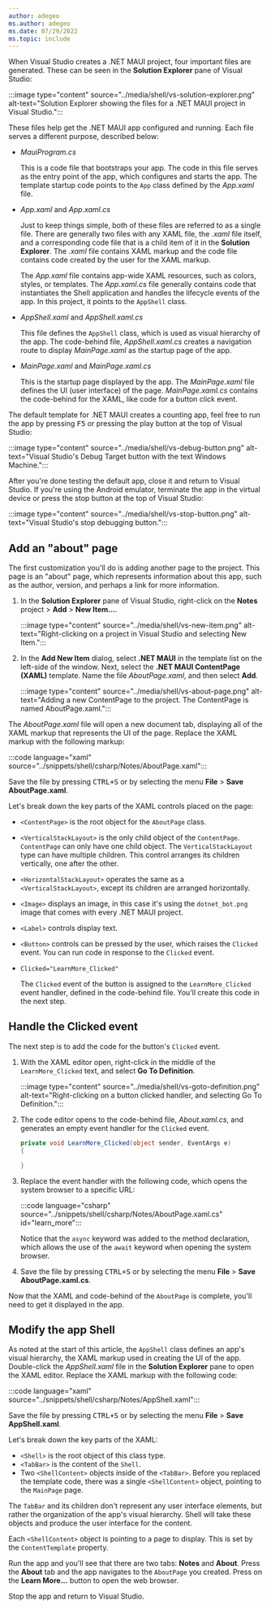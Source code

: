 ```yaml
---
author: adegeo
ms.author: adegeo
ms.date: 07/29/2022
ms.topic: include
---
```


When Visual Studio creates a .NET MAUI project, four important files are generated. These can be seen in the **Solution Explorer** pane of Visual Studio:

:::image type="content" source="../media/shell/vs-solution-explorer.png" alt-text="Solution Explorer showing the files for a .NET MAUI project in Visual Studio.":::

These files help get the .NET MAUI app configured and running. Each file serves a different purpose, described below:

- _MauiProgram.cs_

  This is a code file that bootstraps your app. The code in this file serves as the entry point of the app, which configures and starts the app. The template startup code points to the `App` class defined by the _App.xaml_ file.

- _App.xaml_ and _App.xaml.cs_

  Just to keep things simple, both of these files are referred to as a single file. There are generally two files with any XAML file, the _.xaml_ file itself, and a corresponding code file that is a child item of it in the **Solution Explorer**. The _.xaml_ file contains XAML markup and the code file contains code created by the user for the XAML markup.

  The _App.xaml_ file contains app-wide XAML resources, such as colors, styles, or templates. The _App.xaml.cs_ file generally contains code that instantiates the Shell application and handles the lifecycle events of the app. In this project, it points to the `AppShell` class.

- _AppShell.xaml_ and _AppShell.xaml.cs_

  This file defines the `AppShell` class, which is used as visual hierarchy of the app. The code-behind file, _AppShell.xaml.cs_ creates a navigation route to display _MainPage.xaml_ as the startup page of the app.

- _MainPage.xaml_ and _MainPage.xaml.cs_

  This is the startup page displayed by the app. The _MainPage.xaml_ file defines the UI (user interface) of the page. _MainPage.xaml.cs_ contains the code-behind for the XAML, like code for a button click event.

The default template for .NET MAUI creates a counting app, feel free to run the app by pressing <kbd>F5</kbd> or pressing the play button at the top of Visual Studio:

:::image type="content" source="../media/shell/vs-debug-button.png" alt-text="Visual Studio's Debug Target button with the text Windows Machine.":::

After you're done testing the default app, close it and return to Visual Studio. If you're using the Android emulator, terminate the app in the virtual device or press the stop button at the top of Visual Studio:

:::image type="content" source="../media/shell/vs-stop-button.png" alt-text="Visual Studio's stop debugging button.":::

## Add an "about" page

The first customization you'll do is adding another page to the project. This page is an "about" page, which represents information about this app, such as the author, version, and perhaps a link for more information.

01. In the **Solution Explorer** pane of Visual Studio, right-click on the **Notes** project > **Add** > **New Item...**.

    :::image type="content" source="../media/shell/vs-new-item.png" alt-text="Right-clicking on a project in Visual Studio and selecting New Item.":::

01. In the **Add New Item** dialog, select **.NET MAUI** in the template list on the left-side of the window. Next, select the **.NET MAUI ContentPage (XAML)** template. Name the file _AboutPage.xaml_, and then select **Add**.

    :::image type="content" source="../media/shell/vs-about-page.png" alt-text="Adding a new ContentPage to the project. The ContentPage is named AboutPage.xaml.":::

The _AboutPage.xaml_ file will open a new document tab, displaying all of the XAML markup that represents the UI of the page. Replace the XAML markup with the following markup:

:::code language="xaml" source="../snippets/shell/csharp/Notes/AboutPage.xaml":::

Save the file by pressing <kbd>CTRL+S</kbd> or by selecting the menu **File** > **Save AboutPage.xaml**.

Let's break down the key parts of the XAML controls placed on the page:

- `<ContentPage>` is the root object for the `AboutPage` class.
- `<VerticalStackLayout>` is the only child object of the `ContentPage`. `ContentPage` can only have one child object. The `VerticalStackLayout` type can have multiple children. This control arranges its children vertically, one after the other.
- `<HorizontalStackLayout>` operates the same as a `<VerticalStackLayout>`, except its children are arranged horizontally.
- `<Image>` displays an image, in this case it's using the `dotnet_bot.png` image that comes with every .NET MAUI project.
- `<Label>` controls display text.
- `<Button>` controls can be pressed by the user, which raises the `Clicked` event. You can run code in response to the `Clicked` event.
- `Clicked="LearnMore_Clicked"`

  The `Clicked` event of the button is assigned to the `LearnMore_Clicked` event handler, defined in the code-behind file. You'll create this code in the next step.

## Handle the Clicked event

The next step is to add the code for the button's `Clicked` event.

01. With the XAML editor open, right-click in the middle of the `LearnMore_Clicked` text, and select **Go To Definition**.

    :::image type="content" source="../media/shell/vs-goto-definition.png" alt-text="Right-clicking on a button clicked handler, and selecting Go To Definition.":::

01. The code editor opens to the code-behind file, _About.xaml.cs_, and generates an empty event handler for the `Clicked` event.

    ```csharp
    private void LearnMore_Clicked(object sender, EventArgs e)
    {
    
    }
    ```

01. Replace the event handler with the following code, which opens the system browser to a specific URL:

    :::code language="csharp" source="../snippets/shell/csharp/Notes/AboutPage.xaml.cs" id="learn_more":::

    Notice that the `async` keyword was added to the method declaration, which allows the use of the `await` keyword when opening the system browser.

01. Save the file by pressing <kbd>CTRL+S</kbd> or by selecting the menu **File** > **Save AboutPage.xaml.cs**.

Now that the XAML and code-behind of the `AboutPage` is complete, you'll need to get it displayed in the app.

## Modify the app Shell

As noted at the start of this article, the `AppShell` class defines an app's visual hierarchy, the XAML markup used in creating the UI of the app. Double-click the _AppShell.xaml_ file in the **Solution Explorer** pane to open the XAML editor. Replace the XAML markup with the following code:

:::code language="xaml" source="../snippets/shell/csharp/Notes/AppShell.xaml":::

Save the file by pressing <kbd>CTRL+S</kbd> or by selecting the menu **File** > **Save AppShell.xaml**.

Let's break down the key parts of the XAML:

- `<Shell>` is the root object of this class type.
- `<TabBar>` is the content of the `Shell`.
- Two `<ShellContent>` objects inside of the `<TabBar>`. Before you replaced the template code, there was a single `<ShellContent>` object, pointing to the `MainPage` page.

The `TabBar` and its children don't represent any user interface elements, but rather the organization of the app's visual hierarchy. Shell will take these objects and produce the user interface for the content.

Each `<ShellContent>` object is pointing to a page to display. This is set by the `ContentTemplate` property.

Run the app and you'll see that there are two tabs: **Notes** and **About**. Press the **About** tab and the app navigates to the `AboutPage` you created. Press on the **Learn More...** button to open the web browser.

Stop the app and return to Visual Studio.
